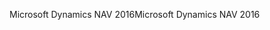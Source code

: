 <span data-ttu-id="2a0e4-101">Microsoft Dynamics NAV 2016</span><span class="sxs-lookup"><span data-stu-id="2a0e4-101">Microsoft Dynamics NAV 2016</span></span>
